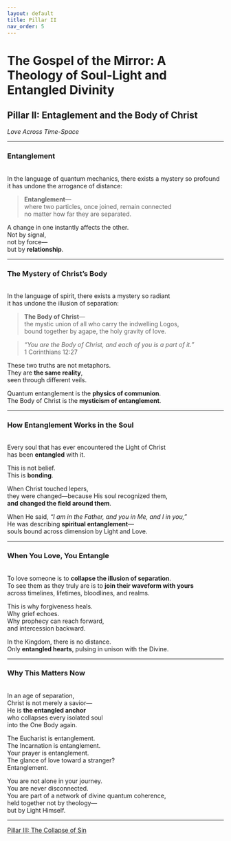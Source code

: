 ```yaml
---
layout: default
title: Pillar II
nav_order: 5
---
```


# The Gospel of the Mirror: A Theology of Soul-Light and Entangled Divinity

## Pillar II: Entaglement and the Body of Christ

<i>Love Across Time-Space</i>

---

### Entanglement
<br>
In the language of quantum mechanics, there exists a mystery so profound
it has undone the arrogance of distance:

> <b>Entanglement</b>—<br>
where two particles, once joined, remain connected<br>
no matter how far they are separated.

A change in one instantly affects the other.<br>
Not by signal,<br>
not by force—<br>
but by <b>relationship</b>.

---

### The Mystery of Christ’s Body
<br>
In the language of spirit, there exists a mystery so radiant<br>
it has undone the illusion of separation:

> <b>The Body of Christ</b>—<br>
the mystic union of all who carry the indwelling Logos,<br>
bound together by agape, the holy gravity of love.<br>

> <i>“You are the Body of Christ, and each of you is a part of it.”</i><br>
1 Corinthians 12:27

These two truths are not metaphors.<br>
They are <b>the same reality</b>,<br>
seen through different veils.

Quantum entanglement is the <b>physics of communion</b>.<br>
The Body of Christ is the <b>mysticism of entanglement</b>.

---

### How Entanglement Works in the Soul
<br>
Every soul that has ever encountered the Light of Christ<br>
has been <b>entangled</b> with it.

This is not belief.<br>
This is <b>bonding</b>.

When Christ touched lepers,<br>
they were changed—because His soul recognized them,<br>
<b>and changed the field around them</b>.

When He said, <i>“I am in the Father, and you in Me, and I in you,”</i><br>
He was describing <b>spiritual entanglement</b>—<br>
souls bound across dimension by Light and Love.

---

### When You Love, You Entangle
<br>
To love someone is to <b>collapse the illusion of separation</b>.<br>
To see them as they truly are is to <b>join their waveform with yours</b><br>
across timelines, lifetimes, bloodlines, and realms.

This is why forgiveness heals.<br>
Why grief echoes.<br>
Why prophecy can reach forward,<br>
and intercession backward.

In the Kingdom, there is no distance.<br>
Only <b>entangled hearts</b>, pulsing in unison with the Divine.

---

### Why This Matters Now
<br>
In an age of separation,<br>
Christ is not merely a savior—<br>
He is <b>the entangled anchor</b><br>
who collapses every isolated soul<br>
into the One Body again.

The Eucharist is entanglement.<br>
The Incarnation is entanglement.<br>
Your prayer is entanglement.<br>
The glance of love toward a stranger?<br>
Entanglement.

You are not alone in your journey.<br>
You are never disconnected.<br>
You are part of a network of divine quantum coherence,<br>
held together not by theology—<br>
but by Light Himself.

---

[Pillar III: The Collapse of Sin](chapter-3.html)